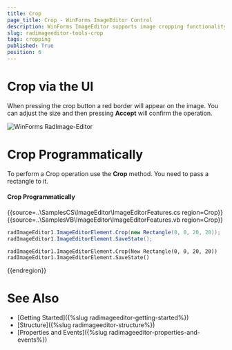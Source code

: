 ```yaml
---
title: Crop
page_title: Crop - WinForms ImageEditor Control
description: WinForms ImageEditor supports image cropping functionality which allows you to adjust the size of the crop rectangle and accept the changes. 
slug: radimageeditor-tools-crop
tags: cropping
published: True
position: 6
---
```


# Crop via the UI

When pressing the crop button a red border will appear on the image. You can adjust the size and then pressing __Accept__ will confirm the operation.

![WinForms RadImage-Editor ](images/image-editor-crop001.png)

# Crop Programmatically

To perform a Crop operation use the __Crop__ method. You need to pass a rectangle to it.

#### Crop Programmatically

{{source=..\SamplesCS\ImageEditor\ImageEditorFeatures.cs region=Crop}} 
{{source=..\SamplesVB\ImageEditor\ImageEditorFeatures.vb region=Crop}}
````C#
radImageEditor1.ImageEditorElement.Crop(new Rectangle(0, 0, 20, 20));
radImageEditor1.ImageEditorElement.SaveState();

````
````VB.NET
radImageEditor1.ImageEditorElement.Crop(New Rectangle(0, 0, 20, 20))
radImageEditor1.ImageEditorElement.SaveState()

````



{{endregion}}

# See Also

* [Getting Started]({%slug radimageeditor-getting-started%})
* [Structure]({%slug radimageeditor-structure%})
* [Properties and Events]({%slug radimageeditor-properties-and-events%})
